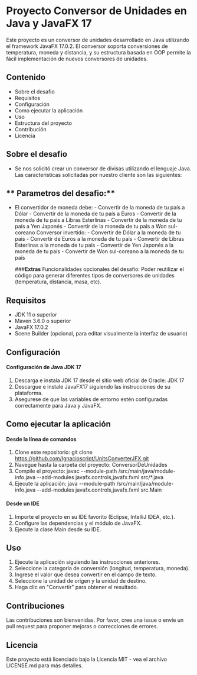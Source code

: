 # Proyecto Conversor de Unidades en Java y JavaFX 17
Este proyecto es un conversor de unidades desarrollado en Java utilizando el framework JavaFX 17.0.2. El conversor soporta conversiones de temperatura, moneda y distancia, y su estructura basada en OOP permite la fácil implementación de nuevos conversores de unidades.

## Contenido
- Sobre el desafio
- Requisitos
- Configuración
- Como ejecutar la aplicación
- Uso
- Estructura del proyecto
- Contribución
- Licencia


## Sobre el desafio
- Se nos solicitó crear un conversor de divisas utilizando el lenguaje Java. Las características solicitadas por nuestro cliente son las siguientes:

## ** Parametros del desafio:**
- El convertidor de moneda debe:
			- Convertir de la moneda de tu país a Dólar
		   - Convertir de la moneda de tu país  a Euros
       	- Convertir de la moneda de tu país  a Libras Esterlinas
      	 - Convertir de la moneda de tu país  a Yen Japonés
       	- Convertir de la moneda de tu país  a Won sul-coreano
Conversor invertido:
		    - Convertir de Dólar a la moneda de tu país
      	 - Convertir de Euros a la moneda de tu país
       	- Convertir de Libras Esterlinas a la moneda de tu país
      	 - Convertir de Yen Japonés a la moneda de tu país
      	 - Convertir de Won sul-coreano a la moneda de tu país

	###**Extras**
	Funcionalidades opcionales del desafio:	 Poder reutilizar el código para generar diferentes tipos de conversores de unidades (temperatura, distancia, masa, etc). 

## Requisitos
- JDK 11 o superior
- Maven 3.6.0 o superior
- JavaFX 17.0.2
- Scene Builder (opcional, para editar visualmente la interfaz de usuario)

## Configuración
#### Configuración de Java JDK 17
1. Descarga e instala JDK 17 desde el sitio web oficial de Oracle: JDK 17
2. Descargue e instale JavaFX17 siguiendo las instrucciones de su plataforma.
3. Asegurese de que las variables de entorno estén configuradas correctamente para Java y JavaFX.

## Como ejecutar la aplicación
#### Desde la línea de comandos
1. Clone este repositorio: git clone https://github.com/Ignacioscript/UnitsConverterJFX.git
2. Navegue hasta la carpeta del proyecto: ConversorDeUnidades
3. Compile el proyecto: javac --module-path /src/main/java/module-info.java --add-modules javafx.controls,javafx.fxml src/*.java
4. Ejecute la aplicación: java --module-path /src/main/java/module-info.java --add-modules javafx.controls,javafx.fxml src.Main

#### Desde un IDE
1. Importe el proyecto en su IDE favorito (Eclipse, IntelliJ IDEA, etc.).
2. Configure las dependencias y el módulo de JavaFX.
3. Ejecute la clase Main desde su IDE.

## Uso
1. Ejecute la aplicación siguiendo las instrucciones anteriores.
2. Seleccione la categoría de conversión (longitud, temperatura, moneda).
3. Ingrese el valor que desea convertir en el campo de texto.
4. Seleccione la unidad de origen y la unidad de destino.
5. Haga clic en "Convertir" para obtener el resultado.

## Contribuciones
Las contribuciones son bienvenidas. Por favor, cree una issue o envíe un pull request para proponer mejoras o correcciones de errores.

## Licencia
Este proyecto está licenciado bajo la Licencia MIT - vea el archivo LICENSE.md para más detalles.


